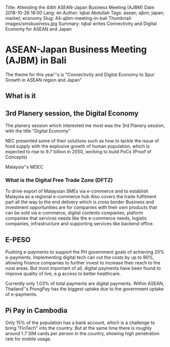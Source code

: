 Title: Attending the 44th ASEAN-Japan Business Meeting (AJBM)
Date: 2018-10-26 18:00
Lang: en
Author: Iqbal Abdullah
Tags: asean; ajbm; japan; market; economy
Slug: 44-ajbm-meeting-in-bali
Thumbnail: images/smsbusiness.jpg
Summary: Iqbal writes Connectivity and Digital Economy for ASEAN and Japan

# ASEAN-Japan Business Meeting (AJBM) in Bali

The theme for this year''s is "Connectivity and Digital Economy to Spur Growth in ASEAN region and Japan"

## What is it


## 3rd Planery session, the Digital Economy

The planery session which interested me most was the 3rd Planery session, with the title "Digital Economy"

NEC presented some of their solutions such as how to tackle the issue of food supply with the explosive
growth of human population, which is expected to rise to 9.7 billion in 2050, working to build PoCs (Proof of Concepts)


Malaysia''s MDEC

### What is the Digital Free Trade Zone (DFTZ)

To drive export of Malaysian SMEs via e-commerce and to establish Malaysia as a regional e-commerce hub
Also covers the trade fulfilment part all the way to the end delivery which is cross border
Business and investment opportunities are for companies with their own products that can
be sold via e-commerce, digital contents companies, plaform companies that services needs like the e-commerce needs,
logistic companies, infrastructure and supporting services like backend office.

## E-PESO

Pushing e-payments to support the PH government goals of achieving 20% e-payments. Implementing digital tech can cut the costs by up to 90%, allowing finance companies to further invest to increase their reach to the rural areas. But most important of all, digital payments have been found to improve quality of live, e.g access to better healthcare.

Currently only 1.03% of total payments are digital payments. Within ASEAN, Thailand''s ProngPay has the biggest uptake due
to the government uptake of e-payments.

## Pi Pay in Cambodia

Only 15% of the population has a bank account, which is a challenge to bring "FinTech" into the country.
But at the same time there is roughly around 1.7 SIM cards per person in the country, showing high penetration
rate for mobile usage.

